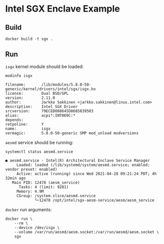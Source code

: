 # Intel SGX Enclave Example

## Build

```shell
docker build -t sgx .
```

## Run

`isgx` kernel module should be loaded:

```shell
modinfo isgx

filename:       /lib/modules/5.8.0-50-generic/kernel/drivers/intel/sgx/isgx.ko
license:        Dual BSD/GPL
version:        2.11.0
author:         Jarkko Sakkinen <jarkko.sakkinen@linux.intel.com>
description:    Intel SGX Driver
srcversion:     79ECED088645D8685839503
alias:          acpi*:INT0E0C:*
depends:
retpoline:      Y
name:           isgx
vermagic:       5.8.0-50-generic SMP mod_unload modversions
```

`aesmd` service should be running:

```shell
systemctl status aesmd.service

● aesmd.service - Intel(R) Architectural Enclave Service Manager
     Loaded: loaded (/lib/systemd/system/aesmd.service; enabled; vendor preset: enabled)
     Active: active (running) since Wed 2021-04-28 09:21:24 PDT; 4h 32min ago
   Main PID: 12478 (aesm_service)
      Tasks: 4 (limit: 9281)
     Memory: 4.9M
     CGroup: /system.slice/aesmd.service
             └─12478 /opt/intel/sgx-aesm-service/aesm/aesm_service
```

`docker` run arguments:

```shell
docker run \
    --rm \
    --device /dev/isgx \
    --volume /var/run/aesmd/aesm.socket:/var/run/aesmd/aesm.socket \
    sgx
```
